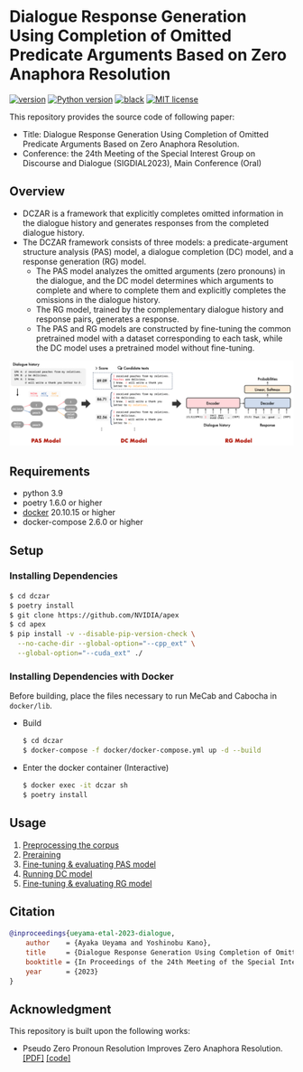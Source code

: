 # Dialogue Response Generation Using Completion of Omitted Predicate Arguments Based on Zero Anaphora Resolution
[![version](https://img.shields.io/badge/version-v0.1.0-green)](https://github.com/ayk24/dczar/blob/main/pyproject.toml)
[![Python version](https://img.shields.io/badge/python-3.9+-blue.svg)](https://www.python.org/downloads/)
[![black](https://img.shields.io/badge/code%20style-black-333333.svg)](https://github.com/psf/black)
[![MIT license](https://img.shields.io/badge/License-MIT-yellow.svg)](https://github.com/ayk24/dczar/blob/main/LICENSE)


This repository provides the source code of following paper:
- Title: Dialogue Response Generation Using Completion of Omitted Predicate Arguments Based on Zero Anaphora Resolution.
- Conference: the 24th Meeting of the Special Interest Group on Discourse and Dialogue (SIGDIAL2023), Main Conference (Oral)

## Overview
- DCZAR is a framework that explicitly completes omitted information in the dialogue history and generates responses from the completed dialogue history.
- The DCZAR framework consists of three models: a predicate-argument structure analysis (PAS) model, a dialogue completion (DC) model, and a response generation (RG) model.
  - The PAS model analyzes the omitted arguments (zero pronouns) in the dialogue, and the DC model determines which arguments to complete and where to complete them and explicitly completes the omissions in the dialogue history.
  - The RG model, trained by the complementary dialogue history and response pairs, generates a response.
  - The PAS and RG models are constructed by fine-tuning the common pretrained model with a dataset corresponding to each task, while the DC model uses a pretrained model without fine-tuning.

![dczar](figs/dczar.png)

## Requirements
- python 3.9
- poetry 1.6.0 or higher
- [docker](https://www.docker.com/) 20.10.15 or higher
- docker-compose 2.6.0 or higher

## Setup
### Installing Dependencies
```sh
$ cd dczar
$ poetry install
$ git clone https://github.com/NVIDIA/apex
$ cd apex
$ pip install -v --disable-pip-version-check \
  --no-cache-dir --global-option="--cpp_ext" \
  --global-option="--cuda_ext" ./
```

### Installing Dependencies with Docker
Before building, place the files necessary to run MeCab and Cabocha in `docker/lib`.
- Build
    ```sh
    $ cd dczar
    $ docker-compose -f docker/docker-compose.yml up -d --build
    ```
- Enter the docker container (Interactive)
    ```sh
    $ docker exec -it dczar sh
    $ poetry install
    ```

## Usage
1. [Preprocessing the corpus](docs/preprocess.md)
2. [Preraining](docs/pretraining.md)
3. [Fine-tuning & evaluating PAS model](docs/pas_model.md)
4. [Running DC model](docs/dc_model.md)
5. [Fine-tuning & evaluating RG model](docs/rg_model.md)

## Citation
```bib
@inproceedings{ueyama-etal-2023-dialogue,
    author    = {Ayaka Ueyama and Yoshinobu Kano},
    title     = {Dialogue Response Generation Using Completion of Omitted Predicate Arguments Based on Zero Anaphora Resolution},
    booktitle = {In Proceedings of the 24th Meeting of the Special Interest Group on Discourse and Dialogue (SIGDIAL2023)},
    year      = {2023}
}
```

## Acknowledgment
This repository is built upon the following works:
- Pseudo Zero Pronoun Resolution Improves Zero Anaphora Resolution. [[PDF]](https://aclanthology.org/2021.emnlp-main.308.pdf) [[code]](https://github.com/Ryuto10/pzero-improves-zar)
